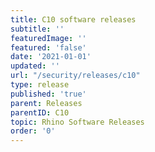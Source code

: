 ```yaml
---
title: C10 software releases
subtitle: ''
featuredImage: ''
featured: 'false'
date: '2021-01-01'
updated: ''
url: "/security/releases/c10"
type: release
published: 'true'
parent: Releases
parentID: C10
topic: Rhino Software Releases
order: '0'
---
```

